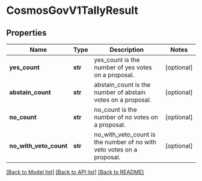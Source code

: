# CosmosGovV1TallyResult

## Properties
Name | Type | Description | Notes
------------ | ------------- | ------------- | -------------
**yes_count** | **str** | yes_count is the number of yes votes on a proposal. | [optional] 
**abstain_count** | **str** | abstain_count is the number of abstain votes on a proposal. | [optional] 
**no_count** | **str** | no_count is the number of no votes on a proposal. | [optional] 
**no_with_veto_count** | **str** | no_with_veto_count is the number of no with veto votes on a proposal. | [optional] 

[[Back to Model list]](../README.md#documentation-for-models) [[Back to API list]](../README.md#documentation-for-api-endpoints) [[Back to README]](../README.md)

